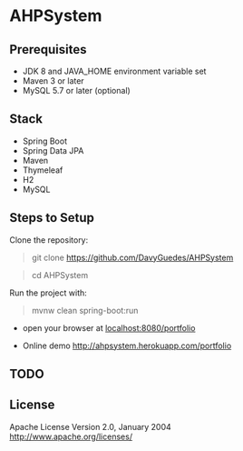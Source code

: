# AHPSystem


## Prerequisites
- JDK 8 and JAVA_HOME environment variable set
- Maven 3 or later
- MySQL 5.7 or later (optional)

## Stack
- Spring Boot
- Spring Data JPA
- Maven
- Thymeleaf
- H2
- MySQL

## Steps to Setup

Clone the repository:

> git clone https://github.com/DavyGuedes/AHPSystem

> cd AHPSystem

Run the project with:

> mvnw clean spring-boot:run

+ open your browser at <localhost:8080/portfolio>

+ Online demo <http://ahpsystem.herokuapp.com/portfolio>

## TODO

## License
Apache License Version 2.0, January 2004
<http://www.apache.org/licenses/>
